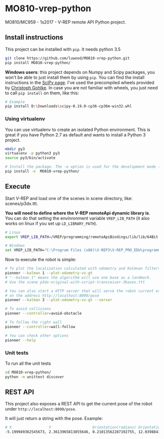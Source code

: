 # MO810-vrep-python

MO810/MC959 - 1s2017 - V-REP remote API Python project. 


## Install instructions

This project can be installed with `pip`. It needs python 3.5 

```bash
git clone https://github.com/luwood/MO810-vrep-python.git
pip install MO810-vrep-python/
```

**Windows users**: this project depends on Numpy and Scipy packages, 
you won't be able to just install them by using `pip`.
You can find the install instructions in the [SciPy page](https://www.scipy.org/install.html).
I've used the precompiled wheels provided by [Christoph Gohlke](http://www.lfd.uci.edu/~gohlke/pythonlibs/).
In case you are not familiar with wheels, you just need to call `pip install` on them, like this:
```bash
# Example
pip install D:\Downloads\scipy-0.19.0-cp36-cp36m-win32.whl
```


### Using virtualenv
You can use virtualenv to create an isolated Python environment. This is great if you have Python 2.7 as default and wants to install a Python 3 project. 

```bash
mkdir py3
virtualenv -p python3 py3
source py3/bin/activate

# Install the package. The -e option is used for the development mode (all the changes in the project will cause the executable to reflect those). 
pip install -e  MO810-vrep-python/

```

## Execute 
Start V-REP and load one of the scenes in scene directory, like: scenes/p3dx.ttt.
 
**You will need to define where the V-REP remoteApi dynamic library is**.
You can do that setting the envinronment variable `VREP_LIB_PATH` (it also works on linux
if you set up `LD_LIBRARY_PATH`).
```bash
# Linux
export VREP_LIB_PATH=/VREP/programming/remoteApiBindings/lib/lib/64Bit

# Windows
set VREP_LIB_PATH="C:\Program Files (x86)\V-REP3\V-REP_PRO_EDU\programming\remoteApiBindings\lib\lib\64Bit"
```

Now to execute the robot is simple:
```bash 
# To plot the localization calculated with odomotry and Kalmnan filters.
pioneer --kalman 1 --plot-odometry-vs-gt
# "--kalman 1" means the algorithm will use one base as a landmark.
# Use the scene p3dx-original-with-script-transceiver-3bases.ttt

# You can also start a HTTP server that will serve the robot current estimated pose
# on the address http://localhost:8090/pose
pioneer --kalman 3 --plot-odometry-vs-gt --server

# To avoid collisions
pioneer --controller=avoid-obstacle

# To follow the right wall
pioneer --controller=wall-follow

# You can check other options
pioneer --help
```

### Unit tests
To run all the unit tests
```bash
cd MO810-vrep-python/
python -m unittest discover
```

## REST API
This project also exposes a REST API to get the current pose of the robot under
`http://localhost:8090/pose`.

It will just return a string with the pose. Example:
```bash
# X                 Y                   Orientation(radians) Orientation(degrees)
-5.199949362545673, 2.3613965813855646, 0.21013562287192755, 12.039884315914179
```

